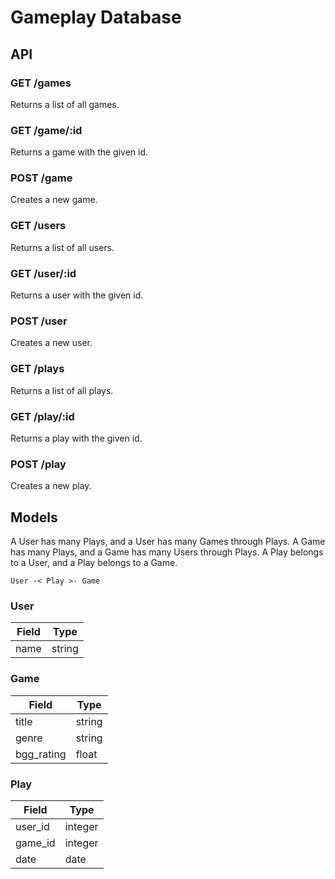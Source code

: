 # Gameplay Database

## API

### GET /games

Returns a list of all games.

### GET /game/:id

Returns a game with the given id.

### POST /game

Creates a new game.

### GET /users 

Returns a list of all users.

### GET /user/:id

Returns a user with the given id.

### POST /user

Creates a new user.

### GET /plays

Returns a list of all plays.

### GET /play/:id

Returns a play with the given id.

### POST /play

Creates a new play.

## Models

A User has many Plays, and a User has many Games through Plays.
A Game has many Plays, and a Game has many Users through Plays.
A Play belongs to a User, and a Play belongs to a Game.

` User -< Play >- Game `

### User

| Field | Type   |
| ----- | ------ |
| name  | string |

### Game

| Field | Type   |
| ----- | ------ |
| title | string |
| genre | string |
| bgg_rating | float |

### Play 

| Field | Type   |
| ----- | ------ |
| user_id | integer |
| game_id | integer |
| date | date |